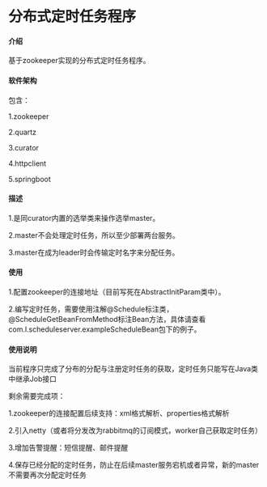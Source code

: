 # 分布式定时任务程序

#### 介绍
基于zookeeper实现的分布式定时任务程序。

#### 软件架构
包含：

1.zookeeper

2.quartz

3.curator

4.httpclient

5.springboot

#### 描述
1.是同curator内置的选举类来操作选举master。

2.master不会处理定时任务，所以至少部署两台服务。

3.master在成为leader时会传输定时名字来分配任务。

#### 使用
1.配置zookeeper的连接地址（目前写死在AbstractInitParam类中）。

2.编写定时任务，需要使用注解@Schedule标注类，@ScheduleGetBeanFromMethod标注Bean方法，具体请查看com.l.scheduleserver.exampleScheduleBean包下的例子。

#### 使用说明
当前程序只完成了分布的分配与注册定时任务的获取，定时任务只能写在Java类中继承Job接口

剩余需要完成项：

1.zookeeper的连接配置后续支持：xml格式解析、properties格式解析

2.引入netty（或者将分发改为rabbitmq的订阅模式，worker自己获取定时任务）

3.增加告警提醒：短信提醒、邮件提醒

4.保存已经分配的定时任务，防止在后续master服务宕机或者异常，新的master不需要再次分配定时任务